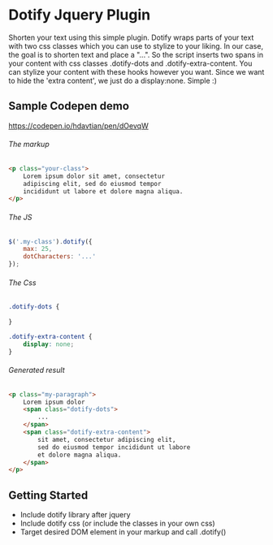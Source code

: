 # Dotify Jquery Plugin
Shorten your text using this simple plugin. Dotify wraps parts of your text with two css classes which you can use to stylize to your liking. In our case, the goal is to shorten text and place a "...". So the script inserts two spans in your content with css classes .dotify-dots and .dotify-extra-content. You can stylize your content with these hooks however you want. Since we want to hide the 'extra content', we just do a display:none. Simple :)

## Sample Codepen demo
https://codepen.io/hdavtian/pen/dOevqW

###### The markup
```html
<p class="your-class">
    Lorem ipsum dolor sit amet, consectetur 
    adipiscing elit, sed do eiusmod tempor
    incididunt ut labore et dolore magna aliqua.
</p>
```

###### The JS
```javascript
$('.my-class').dotify({
    max: 25,
    dotCharacters: '...'
});
```

###### The Css
```css
.dotify-dots {
    
}

.dotify-extra-content {
    display: none;
}
```

###### Generated result
```html
<p class="my-paragraph">
    Lorem ipsum dolor 
    <span class="dotify-dots">
        ...
    </span>
    <span class="dotify-extra-content">
        sit amet, consectetur adipiscing elit,
        sed do eiusmod tempor incididunt ut labore 
        et dolore magna aliqua.
    </span>
</p>
```



## Getting Started
- Include dotify library after jquery
- Include dotify css (or include the classes in your own css)
- Target desired DOM element in your markup and call .dotify()
